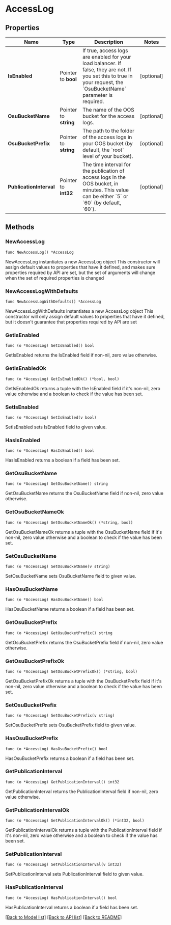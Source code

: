 # AccessLog

## Properties

Name | Type | Description | Notes
------------ | ------------- | ------------- | -------------
**IsEnabled** | Pointer to **bool** | If true, access logs are enabled for your load balancer. If false, they are not. If you set this to true in your request, the &#x60;OsuBucketName&#x60; parameter is required. | [optional] 
**OsuBucketName** | Pointer to **string** | The name of the OOS bucket for the access logs. | [optional] 
**OsuBucketPrefix** | Pointer to **string** | The path to the folder of the access logs in your OOS bucket (by default, the &#x60;root&#x60; level of your bucket). | [optional] 
**PublicationInterval** | Pointer to **int32** | The time interval for the publication of access logs in the OOS bucket, in minutes. This value can be either &#x60;5&#x60; or &#x60;60&#x60; (by default, &#x60;60&#x60;). | [optional] 

## Methods

### NewAccessLog

`func NewAccessLog() *AccessLog`

NewAccessLog instantiates a new AccessLog object
This constructor will assign default values to properties that have it defined,
and makes sure properties required by API are set, but the set of arguments
will change when the set of required properties is changed

### NewAccessLogWithDefaults

`func NewAccessLogWithDefaults() *AccessLog`

NewAccessLogWithDefaults instantiates a new AccessLog object
This constructor will only assign default values to properties that have it defined,
but it doesn't guarantee that properties required by API are set

### GetIsEnabled

`func (o *AccessLog) GetIsEnabled() bool`

GetIsEnabled returns the IsEnabled field if non-nil, zero value otherwise.

### GetIsEnabledOk

`func (o *AccessLog) GetIsEnabledOk() (*bool, bool)`

GetIsEnabledOk returns a tuple with the IsEnabled field if it's non-nil, zero value otherwise
and a boolean to check if the value has been set.

### SetIsEnabled

`func (o *AccessLog) SetIsEnabled(v bool)`

SetIsEnabled sets IsEnabled field to given value.

### HasIsEnabled

`func (o *AccessLog) HasIsEnabled() bool`

HasIsEnabled returns a boolean if a field has been set.

### GetOsuBucketName

`func (o *AccessLog) GetOsuBucketName() string`

GetOsuBucketName returns the OsuBucketName field if non-nil, zero value otherwise.

### GetOsuBucketNameOk

`func (o *AccessLog) GetOsuBucketNameOk() (*string, bool)`

GetOsuBucketNameOk returns a tuple with the OsuBucketName field if it's non-nil, zero value otherwise
and a boolean to check if the value has been set.

### SetOsuBucketName

`func (o *AccessLog) SetOsuBucketName(v string)`

SetOsuBucketName sets OsuBucketName field to given value.

### HasOsuBucketName

`func (o *AccessLog) HasOsuBucketName() bool`

HasOsuBucketName returns a boolean if a field has been set.

### GetOsuBucketPrefix

`func (o *AccessLog) GetOsuBucketPrefix() string`

GetOsuBucketPrefix returns the OsuBucketPrefix field if non-nil, zero value otherwise.

### GetOsuBucketPrefixOk

`func (o *AccessLog) GetOsuBucketPrefixOk() (*string, bool)`

GetOsuBucketPrefixOk returns a tuple with the OsuBucketPrefix field if it's non-nil, zero value otherwise
and a boolean to check if the value has been set.

### SetOsuBucketPrefix

`func (o *AccessLog) SetOsuBucketPrefix(v string)`

SetOsuBucketPrefix sets OsuBucketPrefix field to given value.

### HasOsuBucketPrefix

`func (o *AccessLog) HasOsuBucketPrefix() bool`

HasOsuBucketPrefix returns a boolean if a field has been set.

### GetPublicationInterval

`func (o *AccessLog) GetPublicationInterval() int32`

GetPublicationInterval returns the PublicationInterval field if non-nil, zero value otherwise.

### GetPublicationIntervalOk

`func (o *AccessLog) GetPublicationIntervalOk() (*int32, bool)`

GetPublicationIntervalOk returns a tuple with the PublicationInterval field if it's non-nil, zero value otherwise
and a boolean to check if the value has been set.

### SetPublicationInterval

`func (o *AccessLog) SetPublicationInterval(v int32)`

SetPublicationInterval sets PublicationInterval field to given value.

### HasPublicationInterval

`func (o *AccessLog) HasPublicationInterval() bool`

HasPublicationInterval returns a boolean if a field has been set.


[[Back to Model list]](../README.md#documentation-for-models) [[Back to API list]](../README.md#documentation-for-api-endpoints) [[Back to README]](../README.md)


